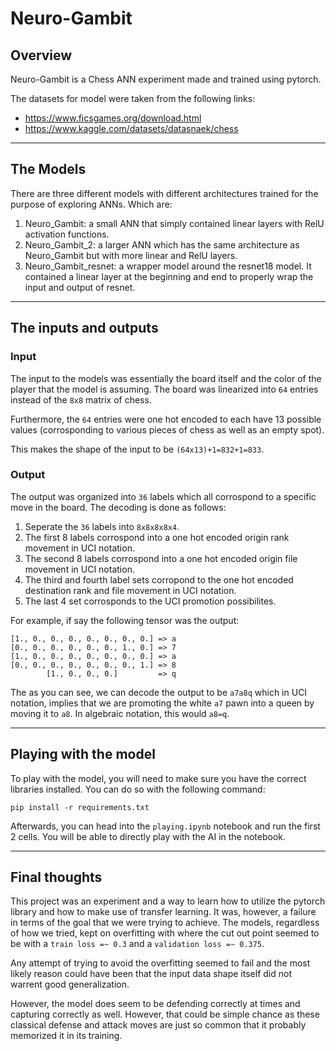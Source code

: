 # Neuro-Gambit
## Overview
Neuro-Gambit is a Chess ANN experiment made and trained using pytorch.

The datasets for model were taken from the following links:
- https://www.ficsgames.org/download.html
- https://www.kaggle.com/datasets/datasnaek/chess
---
## The Models
There are three different models with different architectures trained for the purpose of exploring ANNs. Which are:

1. Neuro_Gambit: a small ANN that simply contained linear layers with RelU activation functions.
2. Neuro_Gambit_2: a larger ANN which has the same architecture as Neuro_Gambit but with more linear and RelU layers.
3. Neuro_Gambit_resnet: a wrapper model around the resnet18 model. It contained a linear layer at the beginning and end to properly wrap the input and output of resnet.
---
## The inputs and outputs
### Input
The input to the models was essentially the board itself and the color of the player that the model is assuming. The board was linearized into `64` entries instead of the `8x8` matrix of chess. 

Furthermore, the `64` entries were one hot encoded to each have 13 possible values (corrosponding to various pieces of chess as well as an empty spot).

This makes the shape of the input to be `(64x13)+1=832+1=833`.

### Output
The output was organized into `36` labels which all corrospond to a specific move in the board. The decoding is done as follows:
1. Seperate the `36` labels into `8x8x8x8x4`.
2. The first 8 labels corrospond into a one hot encoded origin rank movement in UCI notation.
3. The second 8 labels corrospond into a one hot encoded origin file movement in UCI notation.
4. The third and fourth label sets corropond to the one hot encoded destination rank and file movement in UCI notation.
5. The last 4 set corrosponds to the UCI promotion possibilites.

For example, if say the following tensor was the output:
```
[1., 0., 0., 0., 0., 0., 0., 0.] => a
[0., 0., 0., 0., 0., 0., 1., 0.] => 7
[1., 0., 0., 0., 0., 0., 0., 0.] => a
[0., 0., 0., 0., 0., 0., 0., 1.] => 8
        [1., 0., 0., 0.]         => q
```
The as you can see, we can decode the output to be `a7a8q` which in UCI notation, implies that we are promoting the white `a7` pawn into a queen by moving it to `a8`. In algebraic notation, this would `a8=q`.

---
## Playing with the model
To play with the model, you will need to make sure you have the correct libraries installed. You can do so with the following command:
```
pip install -r requirements.txt
```

Afterwards, you can head into the `playing.ipynb` notebook and run the first 2 cells. You will be able to directly play with the AI in the notebook.

---
## Final thoughts
This project was an experiment and a way to learn how to utilize the pytorch library and how to make use of transfer learning. It was, however, a failure in terms of the goal that we were trying to achieve. The models, regardless of how we tried, kept on overfitting with where the cut out point seemed to be with a `train loss =~ 0.3` and a `validation loss =~ 0.375`.

Any attempt of trying to avoid the overfitting seemed to fail and the most likely reason could have been that the input data shape itself did not warrent good generalization.

However, the model does seem to be defending correctly at times and capturing correctly as well. However, that could be simple chance as these classical defense and attack moves are just so common that it probably memorized it in its training.